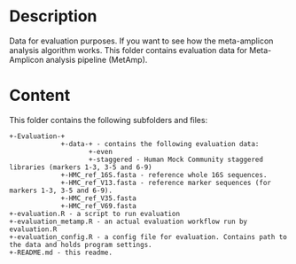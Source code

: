 # Description

Data for evaluation purposes. If you want to see how the meta-amplicon analysis algorithm works.
This folder contains evaluation data for Meta-Amplicon analysis pipeline (MetAmp).

# Content

This folder contains the following subfolders and files:

```
+-Evaluation-+
			 +-data-+ - contains the following evaluation data:
	   		 		+-even
	   		 		+-staggered - Human Mock Community staggered libraries (markers 1-3, 3-5 and 6-9)
	   		 +-HMC_ref_16S.fasta - reference whole 16S sequences.
	   		 +-HMC_ref_V13.fasta - reference marker sequences (for markers 1-3, 3-5 and 6-9).
	   		 +-HMC_ref_V35.fasta
	   		 +-HMC_ref_V69.fasta
+-evaluation.R - a script to run evaluation
+-evaluation_metamp.R - an actual evaluation workflow run by evaluation.R
+-evaluation_config.R - a config file for evaluation. Contains path to the data and holds program settings.
+-README.md - this readme.
```
